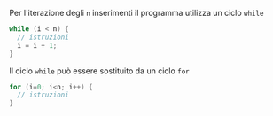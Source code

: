 Per l'iterazione degli `n` inserimenti il programma utilizza un ciclo `while`
```cpp
while (i < n) {
  // istruzioni
  i = i + 1;
}
```
Il ciclo `while` può essere sostituito da un ciclo `for`
```cpp
for (i=0; i<n; i++) {
  // istruzioni
}
```
